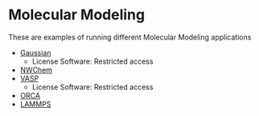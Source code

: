 # Molecular Modeling

These are examples of running different Molecular Modeling applications 

- [Gaussian](https://gaussian.com/)
	- License Software: Restricted access
- [NWChem](https://nwchemgit.github.io/)
- [VASP](https://www.vasp.at/)
	- License Software: Restricted access
- [ORCA](https://orcaforum.kofo.mpg.de/app.php/portal) 
- [LAMMPS](https://www.lammps.org)

 
